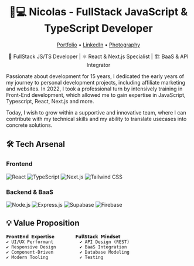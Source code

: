<h1 align="center">👨💻 Nicolas - FullStack JavaScript & TypeScript Developer</h1>
<p align="center">
  <a href="https://ndr.vercel.app/" target="_blank">Portfolio</a> •
  <a href="https://www.linkedin.com/in/nicolas-de-raemy/" target="_blank">LinkedIn</a> •
  <a href="https://www.instagram.com/nicolaslucienjean/" target="_blank">Photography</a>
</p>

<p align="center">🔌 FullStack JS/TS Developer | ⚛️ React & Next.js Specialist | 🏗️ BaaS & API Integrator</p>
<p>Passionate about development for 15 years, I dedicated the early years of my journey to personal development projects, including affiliate marketing and websites. In 2022, I took a professional turn by intensively training in Front-End development, which allowed me to gain expertise in JavaScript, Typescript, React, Next.js and more.</p>

<p>Today, I wish to grow within a supportive and innovative team, where I can contribute with my technical skills and my ability to translate usecases into concrete solutions.</p>
  
## 🛠️ Tech Arsenal

### Frontend
![React](https://img.shields.io/badge/React-20232A?style=for-the-badge&logo=react&logoColor=61DAFB)
![TypeScript](https://img.shields.io/badge/TypeScript-007ACC?style=for-the-badge&logo=typescript&logoColor=white)
![Next.js](https://img.shields.io/badge/Next.js-000000?style=for-the-badge&logo=nextdotjs&logoColor=white)
![Tailwind CSS](https://img.shields.io/badge/Tailwind_CSS-38B2AC?style=for-the-badge&logo=tailwind-css&logoColor=white)

### Backend & BaaS
![Node.js](https://img.shields.io/badge/Node.js-339933?style=for-the-badge&logo=nodedotjs&logoColor=white)
![Express.js](https://img.shields.io/badge/Express.js-000000?style=for-the-badge&logo=express&logoColor=white)
![Supabase](https://img.shields.io/badge/Supabase-3ECF8E?style=for-the-badge&logo=supabase&logoColor=white)
![Firebase](https://img.shields.io/badge/Firebase-FFCA28?style=for-the-badge&logo=firebase&logoColor=black)



## 💡 Value Proposition

```text
𝗙𝗿𝗼𝗻𝘁𝗘𝗻𝗱 𝗘𝘅𝗽𝗲𝗿𝘁𝗶𝘀𝗲        𝗙𝘂𝗹𝗹𝗦𝘁𝗮𝗰𝗸 𝗠𝗶𝗻𝗱𝘀𝗲𝘁
✔ UI/UX Performant          ✔ API Design (REST)
✔ Responsive Design         ✔ BaaS Integration
✔ Component-Driven          ✔ Database Modeling
✔ Modern Tooling            ✔ Testing
